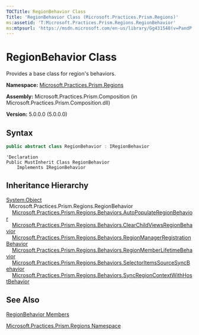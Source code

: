 ```yaml
---
TOCTitle: RegionBehavior Class
Title: 'RegionBehavior Class (Microsoft.Practices.Prism.Regions)'
ms:assetid: 'T:Microsoft.Practices.Prism.Regions.RegionBehavior'
ms:mtpsurl: 'https://msdn.microsoft.com/en-us/library/Gg431548(v=PandP.50)'
---
```


# RegionBehavior Class

Provides a base class for region's behaviors.

**Namespace:** [Microsoft.Practices.Prism.Regions](https://msdn.microsoft.com/en-us/library/microsoft.practices.prism.regions(v=pandp.50))

**Assembly:** Microsoft.Practices.Prism.Composition (in Microsoft.Practices.Prism.Composition.dll)

**Version:** 5.0.0.0 (5.0.0.0)

## Syntax

```C#
public abstract class RegionBehavior : IRegionBehavior

```

```VB
'Declaration
Public MustInherit Class RegionBehavior
	Implements IRegionBehavior
```

## Inheritance Hierarchy

[System.Object](http://msdn.microsoft.com/en-us/library/e5kfa45b)</br>
  Microsoft.Practices.Prism.Regions.RegionBehavior
    [Microsoft.Practices.Prism.Regions.Behaviors.AutoPopulateRegionBehavior](https://msdn.microsoft.com/en-us/library/microsoft.practices.prism.regions.behaviors.autopopulateregionbehavior(v=pandp.50))
    [Microsoft.Practices.Prism.Regions.Behaviors.ClearChildViewsRegionBehavior](https://msdn.microsoft.com/en-us/library/microsoft.practices.prism.regions.behaviors.clearchildviewsregionbehavior(v=pandp.50))
    [Microsoft.Practices.Prism.Regions.Behaviors.RegionManagerRegistrationBehavior](https://msdn.microsoft.com/en-us/library/microsoft.practices.prism.regions.behaviors.regionmanagerregistrationbehavior(v=pandp.50))
    [Microsoft.Practices.Prism.Regions.Behaviors.RegionMemberLifetimeBehavior](https://msdn.microsoft.com/en-us/library/microsoft.practices.prism.regions.behaviors.regionmemberlifetimebehavior(v=pandp.50))
    [Microsoft.Practices.Prism.Regions.Behaviors.SelectorItemsSourceSyncBehavior](https://msdn.microsoft.com/en-us/library/microsoft.practices.prism.regions.behaviors.selectoritemssourcesyncbehavior(v=pandp.50))
    [Microsoft.Practices.Prism.Regions.Behaviors.SyncRegionContextWithHostBehavior](https://msdn.microsoft.com/en-us/library/microsoft.practices.prism.regions.behaviors.syncregioncontextwithhostbehavior(v=pandp.50))

## See Also

[RegionBehavior Members](https://msdn.microsoft.com/en-us/library/microsoft.practices.prism.regions.regionbehavior_members(v=pandp.50))

[Microsoft.Practices.Prism.Regions Namespace](https://msdn.microsoft.com/en-us/library/microsoft.practices.prism.regions(v=pandp.50))